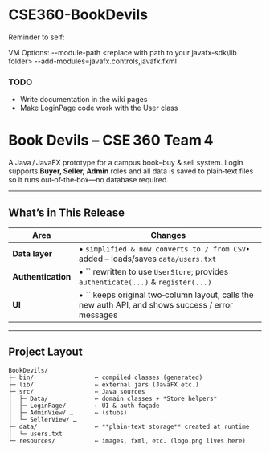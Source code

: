 # CSE360-BookDevils

Reminder to self:

VM Options:
--module-path <replace with path to your javafx-sdk\lib folder> --add-modules=javafx.controls,javafx.fxml

### TODO

- Write documentation in the wiki pages
- Make LoginPage code work with the User class

# Book Devils – CSE 360 Team 4

A Java / JavaFX prototype for a campus book–buy & sell system. Login supports **Buyer, Seller, Admin** roles and all data is saved to plain‑text files so it runs out‑of‑the‑box—no database required.

---

## What’s in This Release

| Area               | Changes                                                                                           |
| ------------------ | ------------------------------------------------------------------------------------------------- |
| **Data layer**     | • `` simplified & now converts to / from CSV• `` added – loads/saves `data/users.txt`             |
| **Authentication** | • `` rewritten to use `UserStore`; provides `authenticate(...)` & `register(...)`                 |
| **UI**             | • `` keeps original two‑column layout, calls the new auth API, and shows success / error messages |

---

## Project Layout

```
BookDevils/
├─ bin/                 ← compiled classes (generated)
├─ lib/                 ← external jars (JavaFX etc.)
├─ src/                 ← Java sources
│  ├─ Data/             ← domain classes + *Store helpers*
│  ├─ LoginPage/        ← UI & auth façade
│  ├─ AdminView/ …      ← (stubs)
│  └─ SellerView/ …
├─ data/                ← **plain‑text storage** created at runtime
│  └─ users.txt
└─ resources/           ← images, fxml, etc. (logo.png lives here)
```



